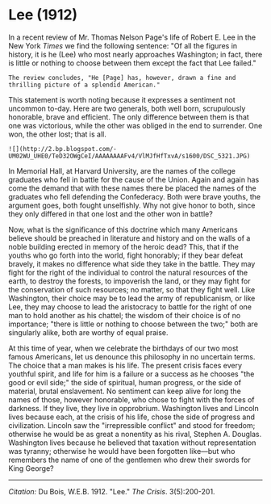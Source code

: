 <!--
title:   Lee
author:  Du Bois, W.E.B.
journal: The Crisis
year:    1912
volume:  3
issue:   5
pages:   200-201
-->
# Lee (1912)

In a recent review of Mr. Thomas Nelson Page's life of Robert E. Lee in the New York *Times* we find the following sentence: "Of all the figures in history, it is he (Lee) who most nearly approaches Washington; in fact, there is little or nothing to choose between them except the fact that Lee failed."
```{margin}
The review concludes, "He [Page] has, however, drawn a fine and thrilling picture of a splendid American."
```

This statement is worth noting because it expresses a sentiment not uncommon to-day. Here are two gen­erals, both well born, scrupulously honorable, brave and efficient. The only difference between them is that one was victorious, while the other was obliged in the end to surrender. One won, the other lost; that is all.

```{margin}
![](http://2.bp.blogspot.com/-UM02WU_UHE0/TeD32OWgCeI/AAAAAAAAFv4/VlMJfHfTxvA/s1600/DSC_5321.JPG)
```
In Memorial Hall, at Harvard University, are the names of the college graduates who fell in battle for the cause of the Union. Again and again has come the demand that with these names there be placed the names of the graduates who fell defending the Confederacy. Both were brave youths, the argument goes, both fought unselfishly. Why not give honor to both, since they only differed in that one lost and the other won in battle?

Now, what is the significance of this doctrine which many Americans believe should be preached in literature and history and on the walls of a noble building erected in memory of the heroic dead? This, that if the youths who go forth into the world, fight honorably; if they bear defeat bravely, it makes no difference what side they take in the battle. They may fight for the right of the individual to control the natural resources of the earth, to destroy the forests, to impoverish the land, or they may fight for the conservation of such resources; no matter, so that they fight well. Like Washington, their choice may be to lead the army of republicanism, or like Lee, they may choose to lead the aristocracy to battle for the right of one man to hold another as his chattel; the wisdom of their choice is of no importance; "there is little or nothing to choose between the two;" both are singularly alike, both are worthy of equal praise.

At this time of year, when we celebrate the birthdays of our two most famous Americans, let us denounce this philosophy in no uncertain terms. The choice that a man makes is his life. The present crisis faces every youthful spirit, and life for him is a failure or a success as he chooses "the good or evil side;" the side of spiritual, human progress, or the side of material, brutal enslavement. No sentiment can keep alive for long the names of those, however honorable, who chose to fight with the forces of darkness. If they live, they live in opprobrium. Washington lives and Lincoln lives because each, at the crisis of his life, chose the side of progress and civilization. Lincoln saw the "irrepressible conflict" and stood for freedom; otherwise he would be as great a nonentity as his rival, Stephen A. Douglas. Washington lives because he believed that taxation without representation was tyranny; otherwise he would have been forgotten like—but who remembers the name of one of the gentlemen who drew their swords for King George?

_________________
*Citation:* Du Bois, W.E.B. 1912. "Lee." *The Crisis*. 3(5):200-201.

